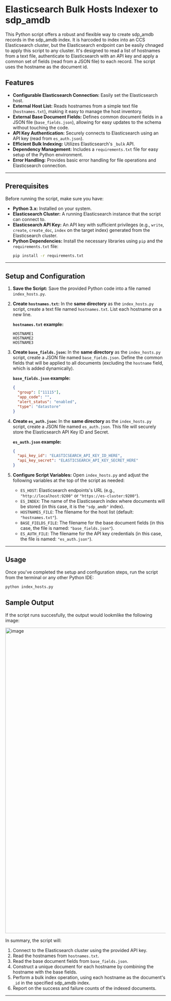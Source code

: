 # Elasticsearch Bulk Hosts Indexer to sdp_amdb

This Python script offers a robust and flexible way to create sdp_amdb records in the sdp_amdb index. It is harcoded to index into an CCS Elasticsearch cluster, but the Elasticsearch endpoint can be easily chnaged to apply this script to any cluster. It's designed to read a list of hostnames from a text file, authenticate to Elasticsearch with an API key and apply a common set of fields (read from a JSON file) to each record. The script uses the hostname as the document id.

## Features

* **Configurable Elasticsearch Connection:** Easily set the Elasticsearch host.
* **External Host List:** Reads hostnames from a simple text file (`hostnames.txt`), making it easy to manage the host inventory.
* **External Base Document Fields:** Defines common document fields in a JSON file (`base_fields.json`), allowing for easy updates to the schema without touching the code.
* **API Key Authentication:** Securely connects to Elasticsearch using an API key (read from `es_auth.json`).
* **Efficient Bulk Indexing:** Utilizes Elasticsearch's `_bulk` API.
* **Dependency Management:** Includes a `requirements.txt` file for easy setup of the Python environment.
* **Error Handling:** Provides basic error handling for file operations and Elasticsearch connection.

---

## Prerequisites

Before running the script, make sure you have:

* **Python 3.x:** Installed on your system.
* **Elasticsearch Cluster:** A running Elasticsearch instance that the script can connect to.
* **Elasticsearch API Key:** An API key with sufficient privileges (e.g., `write`, `create`, `create_doc`, `index` on the target index) generated from the Elasticsearch cluster.
* **Python Dependencies:** Install the necessary libraries using `pip` and the `requirements.txt` file:
    ```bash
    pip install -r requirements.txt
    ```

---

## Setup and Configuration

1.  **Save the Script:**
    Save the provided Python code into a file named `index_hosts.py`.

2.  **Create `hostnames.txt`:**
    In the **same directory** as the `index_hosts.py` script, create a text file named `hostnames.txt`. List each hostname on a new line.

    **`hostnames.txt` example:**
    ```
    HOSTNAME1
    HOSTNAME2
    HOSTNAME3
    ```

3.  **Create `base_fields.json`:**
    In the **same directory** as the `index_hosts.py` script, create a JSON file named `base_fields.json`. Define the common fields that will be applied to all documents (excluding the `hostname` field, which is added dynamically).

    **`base_fields.json` example:**
    ```json
    {
      "group": ["11115"],
      "app_code": "",
      "alert_status": "enabled",
      "type": "datastore"
    }
    ```

4.  **Create `es_auth.json`:**
    In the **same directory** as the `index_hosts.py` script, create a JSON file named `es_auth.json`. This file will securely store the Elasticsearch API Key ID and Secret.

    **`es_auth.json` example:**
    ```json
    {
      "api_key_id": "ELASTICSEARCH_API_KEY_ID_HERE",
      "api_key_secret": "ELASTICSEARCH_API_KEY_SECRET_HERE"
    }
    ```

5.  **Configure Script Variables:**
    Open `index_hosts.py` and adjust the following variables at the top of the script as needed:

    * `ES_HOST`: Elasticsearch endpoints's URL (e.g., `"http://localhost:9200"` or `"https://es-cluster:9200"`).
    * `ES_INDEX`: The name of the Elasticsearch index where documents will be stored (in this case, it is the `"sdp_amdb"` index).
    * `HOSTNAMES_FILE`: The filename for the host list (default: `"hostnames.txt"`).
    * `BASE_FIELDS_FILE`: The filename for the base document fields (in this case, the file is named: `"base_fields.json"`).
    * `ES_AUTH_FILE`: The filename for the API key credentials (in this case, the file is named: `"es_auth.json"`).

---

## Usage

Once you've completed the setup and configuration steps, run the script from the terminal or any other Python IDE:

```bash
python index_hosts.py
```

## Sample Output

If the script runs succesfully, the output would lookmlike the following image:

<img width="960" alt="image" src="https://github.com/user-attachments/assets/498c6d9a-7a89-4a7b-b798-f8ef9c1009fc" />



In summary, the script will:

1.  Connect to the Elasticsearch cluster using the provided API key.
2.  Read the hostnames from `hostnames.txt`.
3.  Read the base document fields from `base_fields.json`.
4.  Construct a unique document for each hostname by combining the hostname with the base fields.
5.  Perform a bulk index operation, using each hostname as the document's `_id` in the specified sdp_amdb index.
6.  Report on the success and failure counts of the indexed documents.

---
